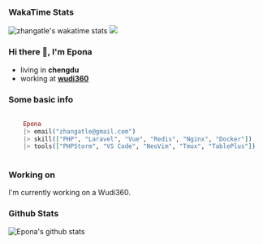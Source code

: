 ### WakaTime Stats
![zhangatle's wakatime stats](https://wakatime.com/share/@1e035f6c-b973-4d36-9fc3-ee02d4318897/bdea51ac-50a3-46d8-adf5-93804253badf.svg)
<img src="https://wakatime.com/share/@1e035f6c-b973-4d36-9fc3-ee02d4318897/bdea51ac-50a3-46d8-adf5-93804253badf.svg" >

### Hi there 👋, I'm Epona

- living in **chengdu**
- working at [**wudi360**](https://wudiads.com)

### Some basic info

```elixir
	
	Epona
	|> email("zhangatle@gmail.com")
	|> skill(["PHP", "Laravel", "Vue", "Redis", "Nginx", "Docker"])
	|> tools(["PHPStorm", "VS Code", "NeoVim", "Tmux", "TablePlus"])
	
```

### Working on

I'm currently working on a Wudi360.

### Github Stats

![Epona's github stats](https://github-readme-stats.vercel.app/api?username=zhangatle&show_icons=true)

<!--
**zhangatle/zhangatle** is a ✨ _special_ ✨ repository because its `README.md` (this file) appears on your GitHub profile.

Here are some ideas to get you started:

- 🔭 I’m currently working on ...
- 🌱 I’m currently learning ...
- 👯 I’m looking to collaborate on ...
- 🤔 I’m looking for help with ...
- 💬 Ask me about ...
- 📫 How to reach me: ...
- 😄 Pronouns: ...
- ⚡ Fun fact: ...
-->
